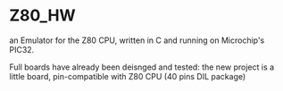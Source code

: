 # Z80_HW
an Emulator for the Z80 CPU, written in C and running on Microchip's PIC32.

Full boards have already been deisnged and tested: the new project is a little board, pin-compatible with Z80 CPU (40 pins DIL package)
